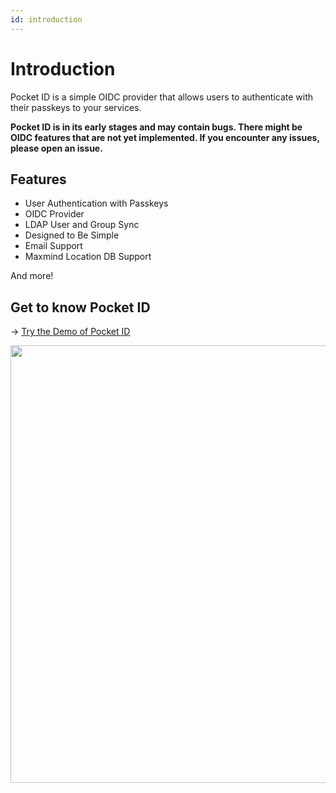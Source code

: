```yaml
---
id: introduction
---
```


# Introduction
Pocket ID is a simple OIDC provider that allows users to authenticate with their passkeys to your services.

**Pocket ID is in its early stages and may contain bugs. There might be OIDC features that are not yet implemented. If you encounter any issues, please open an issue.**


## Features

- User Authentication with Passkeys
- OIDC Provider
- LDAP User and Group Sync
- Designed to Be Simple
- Email Support
- Maxmind Location DB Support

And more!

## Get to know Pocket ID

→ [Try the Demo of Pocket ID](https://pocket-id.eliasschneider.com/)

<img src="https://github.com/user-attachments/assets/96ac549d-b897-404a-8811-f42b16ea58e2" width="700"/>
